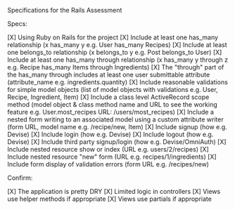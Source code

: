 Specifications for the Rails Assessment

Specs:

[X] Using Ruby on Rails for the project
[X] Include at least one has_many relationship (x has_many y e.g. User has_many Recipes)
[X] Include at least one belongs_to relationship (x belongs_to y e.g. Post belongs_to User)
[X] Include at least one has_many through relationship (x has_many y through z e.g. Recipe has_many Items through Ingredients)
[X] The "through" part of the has_many through includes at least one user submittable attribute (attribute_name e.g. ingredients.quantity)
[X] Include reasonable validations for simple model objects (list of model objects with validations e.g. User, Recipe, Ingredient, Item)
[X] Include a class level ActiveRecord scope method (model object & class method name and URL to see the working feature e.g. User.most_recipes URL: /users/most_recipes)
[X] Include a nested form writing to an associated model using a custom attribute writer (form URL, model name e.g. /recipe/new, Item)
[X] Include signup (how e.g. Devise)
[X] Include login (how e.g. Devise)
[X] Include logout (how e.g. Devise)
[X] Include third party signup/login (how e.g. Devise/OmniAuth)
[X] Include nested resource show or index (URL e.g. users/2/recipes)
[X] Include nested resource "new" form (URL e.g. recipes/1/ingredients)
[X] Include form display of validation errors (form URL e.g. /recipes/new)

Confirm:

[X] The application is pretty DRY
[X] Limited logic in controllers
[X] Views use helper methods if appropriate
[X] Views use partials if appropriate